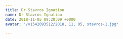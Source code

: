 ```yaml
---
title: Dr Stavros Ignatiou
name: Dr Stavros Ignatiou
date: 2018-11-05 09:20:09 +0000
avatar: "/v1542093512/2018, 11, 05, stavros-1.jpg"

---
```

